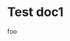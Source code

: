 <script setup>
import TestComp1 from './components/TestComp1.vue'
</script>

# Test doc1

foo

<TestComp1 />
